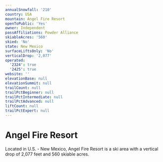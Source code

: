 ```yaml
---
annualSnowfall: '210'
country: USA
mountain: Angel Fire Resort
openToPublic: 'Yes'
owner: Independent
passAffiliations: Powder Alliance
skiableAcres: '560'
skied: 'No'
state: New Mexico
surfaceLiftsOnly: 'No'
verticalDrop: '2,077'
operated:
  '2324': true
  '2425': true
website: ''
elevationBase: null
elevationSummit: null
trailCount: null
trailPctBeginner: null
trailPctIntermediate: null
trailPctAdvanced: null
liftCount: null
trailPctExpert: null
---
```



# Angel Fire Resort

Located in U.S. - New Mexico, Angel Fire Resort is a ski area with a vertical drop of 2,077 feet and 560 skiable acres.
